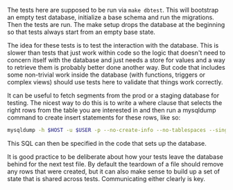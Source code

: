 The tests here are supposed to be run via `make dbtest`. This will bootstrap an empty test database, initialize a base schema and run the migrations. Then the tests are run. The make setup drops the database at the beginning so that tests always start from an empty base state.

The idea for these tests is to test the interaction with the database. This is slower than tests that just work within code so the logic that doesn't need to concern itself with the database and just needs a store for values and a way to retrieve them is probably better done another way. But code that includes some non-trivial work inside the database (with functions, triggers or complex views) should use tests here to validate that things work correctly.

It can be useful to fetch segments from the prod or a staging database for testing. The nicest way to do this is to write a where clause that selects the right rows from the table you are interested in and then run a mysqldump command to create insert statements for these rows, like so:

```bash
mysqldump -h $HOST -u $USER -p --no-create-info --no-tablespaces --single-transaction live_grapher charts --where "id=3963" > grapher3963.sql
```

This SQL can then be specified in the code that sets up the database.

It is good practice to be deliberate about how your tests leave the database behind for the next test file. By default the teardown of a file should remove any rows that were created, but it can also make sense to build up a set of state that is shared across tests. Communicating either clearly is key.
